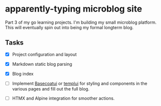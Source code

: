# apparently-typing microblog site

Part 3 of my go learning projects. I'm building my small microblog platform. This will eventually spin out into being my formal longterm blog.

## Tasks
- [x] Project configuration and layout
- [x] Markdown static blog parsing
- [x] Blog index
- [ ] Implement [Basecoatui](https://basecoatui.com/) or [templui](https://templui.io) for styling and components in the various pages and fill out the full blog.
- [ ] HTMX and Alpine integration for smoother actions.

